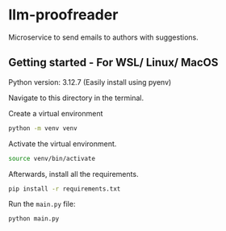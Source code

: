 # llm-proofreader
Microservice to send emails to authors with suggestions.

## Getting started - For WSL/ Linux/ MacOS

Python version: 3.12.7 (Easily install using pyenv)

Navigate to this directory in the terminal.

Create a virtual environment

```bash
python -m venv venv
```

Activate the virtual environment.

```bash
source venv/bin/activate
```

Afterwards, install all the requirements.

```bash
pip install -r requirements.txt
```

Run the `main.py` file:

```bash
python main.py
```